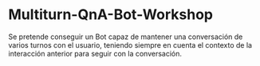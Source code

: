 # Multiturn-QnA-Bot-Workshop

Se pretende conseguir un Bot capaz de mantener una conversación de varios turnos con el usuario, teniendo siempre en cuenta el contexto de la interacción anterior para seguir con la conversación.
